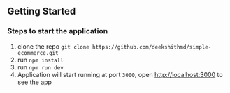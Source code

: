 ## Getting Started

### Steps to start the application
1. clone the repo `git clone https://github.com/deekshithmd/simple-ecommerce.git`
2. run `npm install`
3. run `npm run dev`
4. Application will start running at port `3000`, open [http://localhost:3000](http://localhost:3000) to see the app
